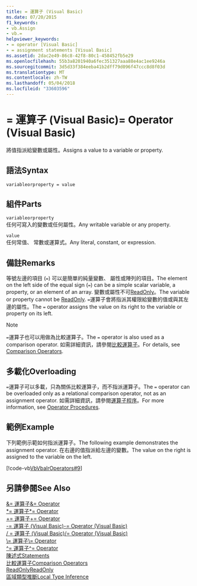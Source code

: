 ```yaml
---
title: = 運算子 (Visual Basic)
ms.date: 07/20/2015
f1_keywords:
- vb.Assign
- vb.=
helpviewer_keywords:
- = operator [Visual Basic]
- = assignment statements [Visual Basic]
ms.assetid: 2dac2e49-86c8-42f8-80c1-458452fb5e29
ms.openlocfilehash: 55b3a8201940a6fec351327aaa88e4ac1ee9246a
ms.sourcegitcommit: 3d5d33f384eeba41b2dff79d096f47ccc8d8f03d
ms.translationtype: MT
ms.contentlocale: zh-TW
ms.lasthandoff: 05/04/2018
ms.locfileid: "33603596"
---
```

# <a name="-operator-visual-basic"></a><span data-ttu-id="2c5b5-102">= 運算子 (Visual Basic)</span><span class="sxs-lookup"><span data-stu-id="2c5b5-102">= Operator (Visual Basic)</span></span>
<span data-ttu-id="2c5b5-103">將值指派給變數或屬性。</span><span class="sxs-lookup"><span data-stu-id="2c5b5-103">Assigns a value to a variable or property.</span></span>  
  
## <a name="syntax"></a><span data-ttu-id="2c5b5-104">語法</span><span class="sxs-lookup"><span data-stu-id="2c5b5-104">Syntax</span></span>  
  
```  
variableorproperty = value  
```  
  
## <a name="parts"></a><span data-ttu-id="2c5b5-105">組件</span><span class="sxs-lookup"><span data-stu-id="2c5b5-105">Parts</span></span>  
 `variableorproperty`  
 <span data-ttu-id="2c5b5-106">任何可寫入的變數或任何屬性。</span><span class="sxs-lookup"><span data-stu-id="2c5b5-106">Any writable variable or any property.</span></span>  
  
 `value`  
 <span data-ttu-id="2c5b5-107">任何常值、 常數或運算式。</span><span class="sxs-lookup"><span data-stu-id="2c5b5-107">Any literal, constant, or expression.</span></span>  
  
## <a name="remarks"></a><span data-ttu-id="2c5b5-108">備註</span><span class="sxs-lookup"><span data-stu-id="2c5b5-108">Remarks</span></span>  
 <span data-ttu-id="2c5b5-109">等號左邊的項目 (`=`) 可以是簡單的純量變數、 屬性或陣列的項目。</span><span class="sxs-lookup"><span data-stu-id="2c5b5-109">The element on the left side of the equal sign (`=`) can be a simple scalar variable, a property, or an element of an array.</span></span> <span data-ttu-id="2c5b5-110">變數或屬性不可[ReadOnly](../../../visual-basic/language-reference/modifiers/readonly.md)。</span><span class="sxs-lookup"><span data-stu-id="2c5b5-110">The variable or property cannot be [ReadOnly](../../../visual-basic/language-reference/modifiers/readonly.md).</span></span> <span data-ttu-id="2c5b5-111">`=`運算子會將指派其權限給變數的值或與其左邊的屬性。</span><span class="sxs-lookup"><span data-stu-id="2c5b5-111">The `=` operator assigns the value on its right to the variable or property on its left.</span></span>  
  
> [!NOTE]
>  <span data-ttu-id="2c5b5-112">`=`運算子也可以用做為比較運算子。</span><span class="sxs-lookup"><span data-stu-id="2c5b5-112">The `=` operator is also used as a comparison operator.</span></span> <span data-ttu-id="2c5b5-113">如需詳細資訊，請參閱[比較運算子](../../../visual-basic/language-reference/operators/comparison-operators.md)。</span><span class="sxs-lookup"><span data-stu-id="2c5b5-113">For details, see [Comparison Operators](../../../visual-basic/language-reference/operators/comparison-operators.md).</span></span>  
  
## <a name="overloading"></a><span data-ttu-id="2c5b5-114">多載化</span><span class="sxs-lookup"><span data-stu-id="2c5b5-114">Overloading</span></span>  
 <span data-ttu-id="2c5b5-115">`=`運算子可以多載，只為關係比較運算子，而不指派運算子。</span><span class="sxs-lookup"><span data-stu-id="2c5b5-115">The `=` operator can be overloaded only as a relational comparison operator, not as an assignment operator.</span></span> <span data-ttu-id="2c5b5-116">如需詳細資訊，請參閱[運算子程序](../../../visual-basic/programming-guide/language-features/procedures/operator-procedures.md)。</span><span class="sxs-lookup"><span data-stu-id="2c5b5-116">For more information, see [Operator Procedures](../../../visual-basic/programming-guide/language-features/procedures/operator-procedures.md).</span></span>  
  
## <a name="example"></a><span data-ttu-id="2c5b5-117">範例</span><span class="sxs-lookup"><span data-stu-id="2c5b5-117">Example</span></span>  
 <span data-ttu-id="2c5b5-118">下列範例示範如何指派運算子。</span><span class="sxs-lookup"><span data-stu-id="2c5b5-118">The following example demonstrates the assignment operator.</span></span> <span data-ttu-id="2c5b5-119">在右邊的值指派給左邊的變數。</span><span class="sxs-lookup"><span data-stu-id="2c5b5-119">The value on the right is assigned to the variable on the left.</span></span>  
  
 [!code-vb[VbVbalrOperators#9](../../../visual-basic/language-reference/operators/codesnippet/VisualBasic/assignment-operator_1.vb)]  
  
## <a name="see-also"></a><span data-ttu-id="2c5b5-120">另請參閱</span><span class="sxs-lookup"><span data-stu-id="2c5b5-120">See Also</span></span>  
 [<span data-ttu-id="2c5b5-121">&= 運算子</span><span class="sxs-lookup"><span data-stu-id="2c5b5-121">&= Operator</span></span>](../../../visual-basic/language-reference/operators/and-assignment-operator.md)  
 [<span data-ttu-id="2c5b5-122">\*= 運算子</span><span class="sxs-lookup"><span data-stu-id="2c5b5-122">\*= Operator</span></span>](../../../visual-basic/language-reference/operators/multiplication-assignment-operator.md)  
 [<span data-ttu-id="2c5b5-123">+= 運算子</span><span class="sxs-lookup"><span data-stu-id="2c5b5-123">+= Operator</span></span>](../../../visual-basic/language-reference/operators/addition-assignment-operator.md)  
 [<span data-ttu-id="2c5b5-124">-= 運算子 (Visual Basic)</span><span class="sxs-lookup"><span data-stu-id="2c5b5-124">-= Operator (Visual Basic)</span></span>](../../../visual-basic/language-reference/operators/subtraction-assignment-operator.md)  
 [<span data-ttu-id="2c5b5-125">/ = 運算子 (Visual Basic)</span><span class="sxs-lookup"><span data-stu-id="2c5b5-125">/= Operator (Visual Basic)</span></span>](../../../visual-basic/language-reference/operators/floating-point-division-assignment-operator.md)  
 [<span data-ttu-id="2c5b5-126">\\= 運算子</span><span class="sxs-lookup"><span data-stu-id="2c5b5-126">\\= Operator</span></span>](../../../visual-basic/language-reference/operators/integer-division-assignment-operator.md)  
 [<span data-ttu-id="2c5b5-127">^= 運算子</span><span class="sxs-lookup"><span data-stu-id="2c5b5-127">^= Operator</span></span>](../../../visual-basic/language-reference/operators/exponentiation-assignment-operator.md)  
 [<span data-ttu-id="2c5b5-128">陳述式</span><span class="sxs-lookup"><span data-stu-id="2c5b5-128">Statements</span></span>](../../../visual-basic/programming-guide/language-features/statements.md)  
 [<span data-ttu-id="2c5b5-129">比較運算子</span><span class="sxs-lookup"><span data-stu-id="2c5b5-129">Comparison Operators</span></span>](../../../visual-basic/language-reference/operators/comparison-operators.md)  
 [<span data-ttu-id="2c5b5-130">ReadOnly</span><span class="sxs-lookup"><span data-stu-id="2c5b5-130">ReadOnly</span></span>](../../../visual-basic/language-reference/modifiers/readonly.md)  
 [<span data-ttu-id="2c5b5-131">區域類型推斷</span><span class="sxs-lookup"><span data-stu-id="2c5b5-131">Local Type Inference</span></span>](../../../visual-basic/programming-guide/language-features/variables/local-type-inference.md)
